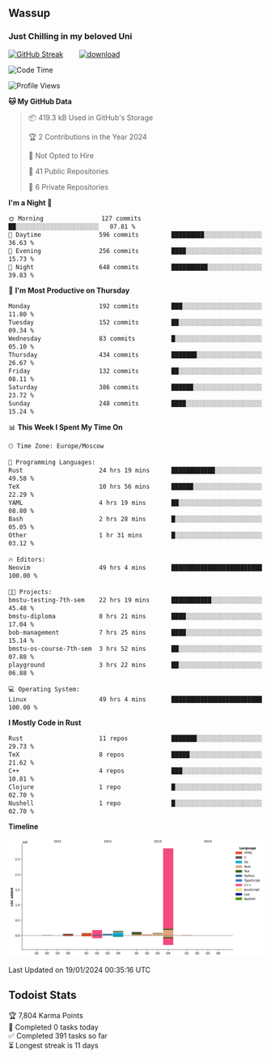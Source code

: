 ## Wassup 
### Just Chilling in my beloved Uni 

<!--
-->

[![GitHub Streak](http://github-readme-streak-stats.herokuapp.com?user=archeoss&theme=shades-of-purple&hide_border=true&date_format=j%20M%5B%20Y%5D)](https://git.io/streak-stats)&nbsp;&nbsp;&nbsp;&nbsp;&nbsp;&nbsp;&nbsp;&nbsp;[![download](https://user-images.githubusercontent.com/68448737/147796309-d8b65b1d-4dde-40d9-b03a-2b42aaa6cd43.jpeg)
](http://bmstu.ru/)

<!--START_SECTION:waka-->
![Code Time](http://img.shields.io/badge/Code%20Time-2%2C389%20hrs%2026%20mins-blue)

![Profile Views](http://img.shields.io/badge/Profile%20Views-27-blue)

**🐱 My GitHub Data** 

> 📦 419.3 kB Used in GitHub's Storage 
 > 
> 🏆 2 Contributions in the Year 2024
 > 
> 🚫 Not Opted to Hire
 > 
> 📜 41 Public Repositories 
 > 
> 🔑 6 Private Repositories 
 > 
**I'm a Night 🦉** 

```text
🌞 Morning                127 commits         ██░░░░░░░░░░░░░░░░░░░░░░░   07.81 % 
🌆 Daytime                596 commits         █████████░░░░░░░░░░░░░░░░   36.63 % 
🌃 Evening                256 commits         ████░░░░░░░░░░░░░░░░░░░░░   15.73 % 
🌙 Night                  648 commits         ██████████░░░░░░░░░░░░░░░   39.83 % 
```
📅 **I'm Most Productive on Thursday** 

```text
Monday                   192 commits         ███░░░░░░░░░░░░░░░░░░░░░░   11.80 % 
Tuesday                  152 commits         ██░░░░░░░░░░░░░░░░░░░░░░░   09.34 % 
Wednesday                83 commits          █░░░░░░░░░░░░░░░░░░░░░░░░   05.10 % 
Thursday                 434 commits         ███████░░░░░░░░░░░░░░░░░░   26.67 % 
Friday                   132 commits         ██░░░░░░░░░░░░░░░░░░░░░░░   08.11 % 
Saturday                 386 commits         ██████░░░░░░░░░░░░░░░░░░░   23.72 % 
Sunday                   248 commits         ████░░░░░░░░░░░░░░░░░░░░░   15.24 % 
```


📊 **This Week I Spent My Time On** 

```text
🕑︎ Time Zone: Europe/Moscow

💬 Programming Languages: 
Rust                     24 hrs 19 mins      ████████████░░░░░░░░░░░░░   49.58 % 
TeX                      10 hrs 56 mins      ██████░░░░░░░░░░░░░░░░░░░   22.29 % 
YAML                     4 hrs 19 mins       ██░░░░░░░░░░░░░░░░░░░░░░░   08.80 % 
Bash                     2 hrs 28 mins       █░░░░░░░░░░░░░░░░░░░░░░░░   05.05 % 
Other                    1 hr 31 mins        █░░░░░░░░░░░░░░░░░░░░░░░░   03.12 % 

🔥 Editors: 
Neovim                   49 hrs 4 mins       █████████████████████████   100.00 % 

🐱‍💻 Projects: 
bmstu-testing-7th-sem    22 hrs 19 mins      ███████████░░░░░░░░░░░░░░   45.48 % 
bmstu-diploma            8 hrs 21 mins       ████░░░░░░░░░░░░░░░░░░░░░   17.04 % 
bob-management           7 hrs 25 mins       ████░░░░░░░░░░░░░░░░░░░░░   15.14 % 
bmstu-os-course-7th-sem  3 hrs 52 mins       ██░░░░░░░░░░░░░░░░░░░░░░░   07.88 % 
playground               3 hrs 22 mins       ██░░░░░░░░░░░░░░░░░░░░░░░   06.88 % 

💻 Operating System: 
Linux                    49 hrs 4 mins       █████████████████████████   100.00 % 
```

**I Mostly Code in Rust** 

```text
Rust                     11 repos            ███████░░░░░░░░░░░░░░░░░░   29.73 % 
TeX                      8 repos             █████░░░░░░░░░░░░░░░░░░░░   21.62 % 
C++                      4 repos             ███░░░░░░░░░░░░░░░░░░░░░░   10.81 % 
Clojure                  1 repo              █░░░░░░░░░░░░░░░░░░░░░░░░   02.70 % 
Nushell                  1 repo              █░░░░░░░░░░░░░░░░░░░░░░░░   02.70 % 
```



**Timeline**

![Lines of Code chart](https://raw.githubusercontent.com/archeoss/archeoss/master/assets/bar_graph.png)


 Last Updated on 19/01/2024 00:35:16 UTC
<!--END_SECTION:waka-->

## Todoist Stats

<!-- TODO-IST:START -->
🏆  7,804 Karma Points           
🌸  Completed 0 tasks today           
✅  Completed 391 tasks so far           
⏳  Longest streak is 11 days
<!-- TODO-IST:END -->
